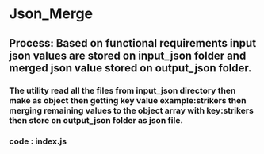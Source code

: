 # Json_Merge

## Process: Based on functional requirements input json values are stored on input_json folder and merged json value stored on output_json folder.

### The utility read all the files from input_json directory then make as object then getting key value example:strikers then merging remaining values to the object array with key:strikers then store on output_json folder as json file.

### code : index.js
